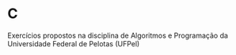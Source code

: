 # C
Exercícios propostos na disciplina de Algoritmos e Programação da Universidade Federal de Pelotas (UFPel)

